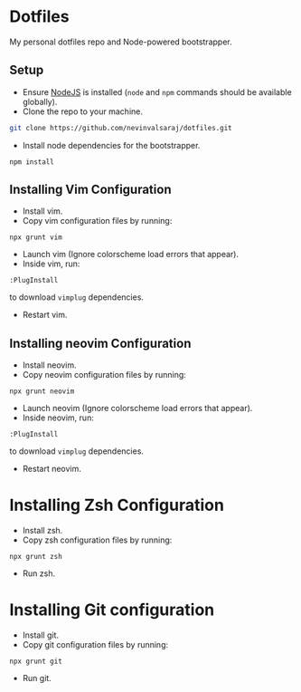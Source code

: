 # Dotfiles
My personal dotfiles repo and Node-powered bootstrapper.

## Setup
- Ensure [NodeJS](https://nodejs.org/en/) is installed (`node` and `npm` commands should be available globally).
- Clone the repo to your machine.
```sh
git clone https://github.com/nevinvalsaraj/dotfiles.git
```
- Install node dependencies for the bootstrapper.
```node
npm install
```

## Installing Vim Configuration
- Install vim.
- Copy vim configuration files by running:
```node
npx grunt vim
```
- Launch vim (Ignore colorscheme load errors that appear).
- Inside vim, run:
```viml
:PlugInstall
```
to download `vimplug` dependencies.
- Restart vim.

## Installing neovim Configuration
- Install neovim.
- Copy neovim configuration files by running:
```node
npx grunt neovim
```
- Launch neovim (Ignore colorscheme load errors that appear).
- Inside neovim, run:
```viml
:PlugInstall
```
to download `vimplug` dependencies.
- Restart neovim.

# Installing Zsh Configuration
- Install zsh.
- Copy zsh configuration files by running:
```node
npx grunt zsh
```
- Run zsh.

# Installing Git configuration
- Install git.
- Copy git configuration files by running:
```node
npx grunt git
```
- Run git.
